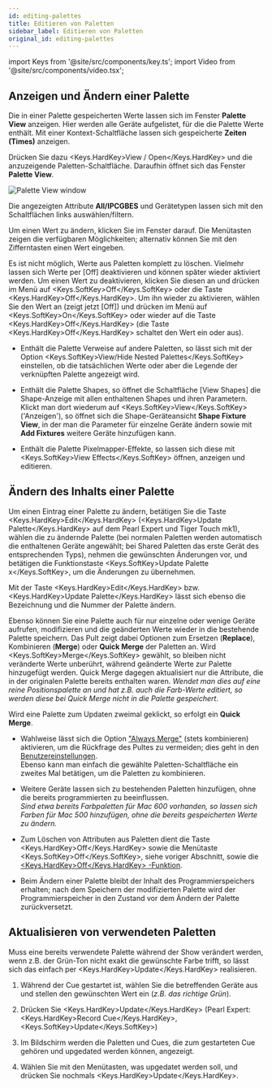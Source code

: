 ```yaml
---
id: editing-palettes
title: Editieren von Paletten
sidebar_label: Editieren von Paletten
original_id: editing-palettes
---
```


import Keys from '@site/src/components/key.ts';
import Video from '@site/src/components/video.tsx';

Anzeigen und Ändern einer Palette
---------------------------------

Die in einer Palette gespeicherten Werte lassen sich im Fenster **Palette
View** anzeigen. Hier werden alle Geräte aufgelistet, für die die Palette
Werte enthält. Mit einer Kontext-Schaltfläche lassen sich gespeicherte
<strong>Zeiten (Times)</strong> anzeigen.

Drücken Sie dazu <Keys.HardKey>View / Open</Keys.HardKey> und die anzuzeigende
Paletten-Schaltfläche. Daraufhin öffnet sich das Fenster <strong>Palette View</strong>.

![Palette View window](/docs/images/Palette-View-window.png)

Die angezeigten Attribute <strong>All/IPCGBES</strong> und Gerätetypen lassen sich 
mit den Schaltflächen links auswählen/filtern.

Um einen Wert zu ändern, klicken Sie im Fenster darauf. Die Menütasten
zeigen die verfügbaren Möglichkeiten; alternativ können Sie mit den
Zifferntasten einen Wert eingeben.

Es ist nicht möglich, Werte aus Paletten komplett zu löschen. Vielmehr
lassen sich Werte per [Off] deaktivieren und können später wieder 
aktiviert werden. Um einen Wert zu deaktivieren, klicken Sie diesen an 
und drücken im Menü auf <Keys.SoftKey>Off</Keys.SoftKey> oder die Taste <Keys.HardKey>Off</Keys.HardKey>. Um ihn wieder zu
aktivieren, wählen Sie den Wert an (zeigt jetzt [Off]) und drücken im 
Menü auf <Keys.SoftKey>On</Keys.SoftKey> oder wieder auf die Taste <Keys.HardKey>Off</Keys.HardKey> (die Taste <Keys.HardKey>Off</Keys.HardKey> 
schaltet den Wert ein oder aus).

-   Enthält die Palette Verweise auf andere Paletten, so lässt sich mit
    der Option <Keys.SoftKey>View/Hide Nested Palettes</Keys.SoftKey> einstellen, ob die
    tatsächlichen Werte oder aber die Legende der verknüpften Palette
    angezeigt wird.

-   Enthält die Palette Shapes, so öffnet die Schaltfläche \[View
    Shapes\] die Shape-Anzeige mit allen enthaltenen Shapes und ihren
    Parametern. Klickt man dort wiederum auf <Keys.SoftKey>View</Keys.SoftKey> ('Anzeigen'), so
    öffnet sich die Shape-Geräteansicht <strong>Shape Fixture View</strong>, in der 
	man die Parameter für einzelne Geräte ändern sowie mit **Add 
	Fixtures** weitere Geräte hinzufügen kann.

-   Enthält die Palette Pixelmapper-Effekte, so lassen sich diese mit
    <Keys.SoftKey>View Effects</Keys.SoftKey> öffnen, anzeigen und editieren.

Ändern des Inhalts einer Palette
--------------------------------

Um einen Eintrag einer Palette zu ändern, betätigen Sie die Taste
<Keys.HardKey>Edit</Keys.HardKey> (<Keys.HardKey>Update Palette</Keys.HardKey> auf dem Pearl Expert und Tiger Touch mk1),
wählen die zu ändernde Palette (bei normalen Paletten werden
automatisch die enthaltenen Geräte angewählt; bei Shared Paletten das
erste Gerät des entsprechenden Typs), nehmen die gewünschten Änderungen
vor, und betätigen die Funktionstaste <Keys.SoftKey>Update Palette x</Keys.SoftKey>, um die
Änderungen zu übernehmen.

Mit der Taste <Keys.HardKey>Edit</Keys.HardKey> bzw. <Keys.HardKey>Update Palette</Keys.HardKey> lässt sich ebenso die 
Bezeichnung und die Nummer der Palette ändern.

Ebenso können Sie eine Palette auch für nur einzelne oder wenige Geräte
aufrufen, modifizieren und die geänderten Werte wieder in die bestehende
Palette speichern. Das Pult zeigt dabei Optionen zum Ersetzen (<strong>Replace</strong>),
Kombinieren (<strong>Merge</strong>) oder <strong>Quick Merge</strong> der Paletten an. Wird <Keys.SoftKey>Merge</Keys.SoftKey>
gewählt, so bleiben nicht veränderte Werte unberührt, während geänderte
Werte zur Palette hinzugefügt werden. Quick Merge dagegen aktualisiert
nur die Attribute, die in der originalen Palette bereits enthalten
waren. *Wendet man dies auf eine reine Positionspalette an und hat z.B.
auch die Farb-Werte editiert, so werden diese bei Quick Merge nicht in
die Palette gespeichert*.

Wird eine Palette zum Updaten zweimal geklickt, so erfolgt ein **Quick
Merge**.

-   Wahlweise lässt sich die Option ["Always 
	Merge"](../system-settings/user-settings.md#prompt-replace) 
	(stets kombinieren) aktivieren, um die Rückfrage des Pultes zu 
	vermeiden; dies geht in den [Benutzereinstellungen](../system-settings/user-settings.md).\
	Ebenso kann man einfach die gewählte Paletten-Schaltfläche ein 
	zweites Mal betätigen, um die Paletten zu kombinieren.

-   Weitere Geräte lassen sich zu bestehenden Paletten hinzufügen, ohne
    die bereits programmierten zu beeinflussen.\
	*Sind etwa bereits
    Farbpaletten für Mac 600 vorhanden, so lassen sich Farben für Mac
    500 hinzufügen, ohne die bereits gespeicherten Werte zu ändern.*

-   Zum Löschen von Attributen aus Paletten dient die Taste <Keys.HardKey>Off</Keys.HardKey>
	sowie die Menütaste <Keys.SoftKey>Off</Keys.SoftKey>, siehe voriger Abschnitt, sowie die
	[<Keys.HardKey>Off</Keys.HardKey> -Funktion](../cues/editing-cues.md#deaktivieren-von-attributen-in-cues-mit-off).

-   Beim Ändern einer Palette bleibt der Inhalt des Programmierspeichers
    erhalten; nach dem Speichern der modifizierten Palette wird der
    Programmierspeicher in den Zustand vor dem Ändern der Palette
    zurückversetzt.

Aktualisieren von verwendeten Paletten
--------------------------------------

Muss eine bereits verwendete Palette während der Show verändert werden,
wenn z.B. der Grün-Ton nicht exakt die gewünschte Farbe trifft, so lässt
sich das einfach per <Keys.HardKey>Update</Keys.HardKey> realisieren.

1.  Während der Cue gestartet ist, wählen Sie die betreffenden Geräte
    aus und stellen den gewünschten Wert ein (*z.B. das richtige Grün*).

2.  Drücken Sie <Keys.HardKey>Update</Keys.HardKey> (Pearl Expert: <Keys.HardKey>Record Cue</Keys.HardKey>, <Keys.SoftKey>Update</Keys.SoftKey>)

3.  Im Bildschirm werden die Paletten und Cues, die zum gestarteten Cue
    gehören und upgedated werden können, angezeigt.

4.  Wählen Sie mit den Menütasten, was upgedatet werden soll, und drücken 
	Sie nochmals <Keys.HardKey>Update</Keys.HardKey>.